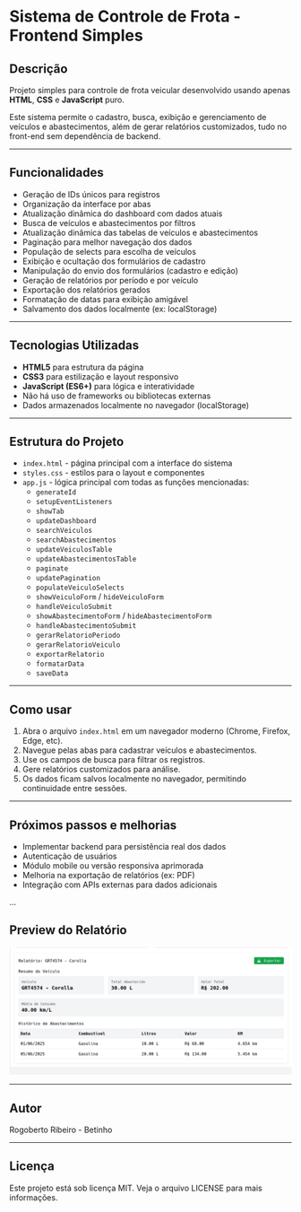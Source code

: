 # Sistema de Controle de Frota - Frontend Simples

## Descrição

Projeto simples para controle de frota veicular desenvolvido usando apenas **HTML**, **CSS** e **JavaScript** puro. 

Este sistema permite o cadastro, busca, exibição e gerenciamento de veículos e abastecimentos, além de gerar relatórios customizados, tudo no front-end sem dependência de backend.

---

## Funcionalidades

- Geração de IDs únicos para registros  
- Organização da interface por abas  
- Atualização dinâmica do dashboard com dados atuais  
- Busca de veículos e abastecimentos por filtros  
- Atualização dinâmica das tabelas de veículos e abastecimentos  
- Paginação para melhor navegação dos dados  
- População de selects para escolha de veículos  
- Exibição e ocultação dos formulários de cadastro  
- Manipulação do envio dos formulários (cadastro e edição)  
- Geração de relatórios por período e por veículo  
- Exportação dos relatórios gerados  
- Formatação de datas para exibição amigável  
- Salvamento dos dados localmente (ex: localStorage)  

---

## Tecnologias Utilizadas

- **HTML5** para estrutura da página  
- **CSS3** para estilização e layout responsivo  
- **JavaScript (ES6+)** para lógica e interatividade  
- Não há uso de frameworks ou bibliotecas externas  
- Dados armazenados localmente no navegador (localStorage)  

---

## Estrutura do Projeto

- `index.html` - página principal com a interface do sistema  
- `styles.css` - estilos para o layout e componentes  
- `app.js` - lógica principal com todas as funções mencionadas:  
  - `generateId`  
  - `setupEventListeners`  
  - `showTab`  
  - `updateDashboard`  
  - `searchVeiculos`  
  - `searchAbastecimentos`  
  - `updateVeiculosTable`  
  - `updateAbastecimentosTable`  
  - `paginate`  
  - `updatePagination`  
  - `populateVeiculoSelects`  
  - `showVeiculoForm` / `hideVeiculoForm`  
  - `handleVeiculoSubmit`  
  - `showAbastecimentoForm` / `hideAbastecimentoForm`  
  - `handleAbastecimentoSubmit`  
  - `gerarRelatorioPeriodo`  
  - `gerarRelatorioVeiculo`  
  - `exportarRelatorio`  
  - `formatarData`  
  - `saveData`  

---

## Como usar

1. Abra o arquivo `index.html` em um navegador moderno (Chrome, Firefox, Edge, etc).  
2. Navegue pelas abas para cadastrar veículos e abastecimentos.  
3. Use os campos de busca para filtrar os registros.  
4. Gere relatórios customizados para análise.  
5. Os dados ficam salvos localmente no navegador, permitindo continuidade entre sessões.  

---

## Próximos passos e melhorias

- Implementar backend para persistência real dos dados  
- Autenticação de usuários  
- Módulo mobile ou versão responsiva aprimorada  
- Melhoria na exportação de relatórios (ex: PDF)  
- Integração com APIs externas para dados adicionais  

...


## Preview do Relatório

![Preview do Relatório](https://github.com/BetinRibeiro/controle_frota/blob/main/assets/icons/preview.png?raw=true)


---

## Autor

Rogoberto Ribeiro - Betinho

---

## Licença

Este projeto está sob licença MIT. Veja o arquivo LICENSE para mais informações.
